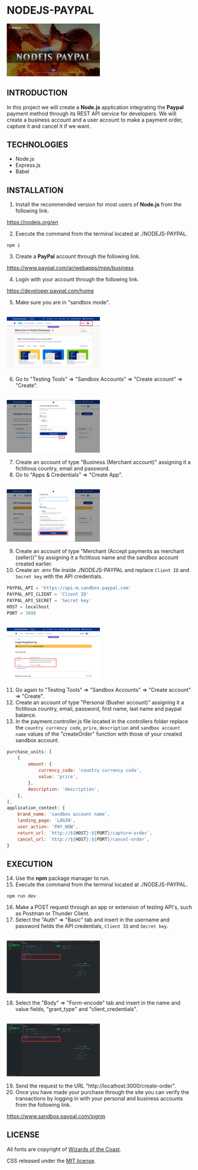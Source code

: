 # NODEJS-PAYPAL

<img width="50%" src="./src/public/images/nodejs_paypal_template.png" />

## INTRODUCTION

In this project we will create a **Node.js** application integrating the **Paypal** payment method through its REST API service for developers.
We will create a business account and a user account to make a payment order, capture it and cancel it if we want.

## TECHNOLOGIES

- Node.js
- Express.js
- Babel

## INSTALLATION

1. Install the recommended version for most users of **Node.js** from the following link.

https://nodejs.org/en

2. Execute the command from the terminal located at ./NODEJS-PAYPAL.

```shell
npm i
```

3. Create a **PayPal** account through the following link.

https://www.paypal.com/ar/webapps/mpp/business

4. Login with your account through the following link.

https://developer.paypal.com/home

5. Make sure you are in "sandbox mode".

<br />

<img width="50%" src="./src/public/images/developer_paypal_home.png" />

<br />

6. Go to "Testing Tools" => "Sandbox Accounts" => "Create account" => "Create".

<br />

<img width="50%" src="./src/public/images/sandbox_account.png" />

<br />

7. Create an account of type "Business (Merchant account)" assigning it a fictitious country, email and password.
8. Go to "Apps & Credentials" => "Create App".

<br />

<img width="50%" src="./src/public/images/app_account.png" />

<br />

9. Create an account of type "Merchant (Accept payments as merchant (seller))" by assigning it a fictitious name and the sandbox account created earlier.
10. Create an .env file inside ./NODEJS-PAYPAL and replace `Client ID` and `Secret key` with the API credentials.

```js
PAYPAL_API = 'https://api-m.sandbox.paypal.com'
PAYPAL_API_CLIENT = 'Client ID'
PAYPAL_API_SECRET = 'Secret key'
HOST = localhost
PORT = 3000
```

<br />

<img width="50%" src="./src/public/images/api_credentials.png" />

<br />

11. Go again to "Testing Tools" => "Sandbox Accounts" => "Create account" => "Create".
12. Create an account of type "Personal (Busher account)" assigning it a fictitious country, email, password, first name, last name and paypal balance.
13. In the payment.controller.js file located in the controllers folder replace the `country currency code`, `price`, `description` and `sandbox account name` values of the "createOrder" function with those of your created sandbox account.

```js
purchase_units: [
	{
		amount: {
			currency_code: 'country currency code',
			value: 'price',
		},
		description: 'description',
	},
],
application_context: {
	brand_name: 'sandbox account name',
	landing_page: 'LOGIN',
	user_action: 'PAY_NOW',
	return_url: `http://${HOST}:${PORT}/capture-order`,
	cancel_url: `http://${HOST}:${PORT}/cancel-order`,
}
```

## EXECUTION

14. Use the **npm** package manager to run.
15. Execute the command from the terminal located at ./NODEJS-PAYPAL.

```shell
npm run dev
```

16. Make a POST request through an app or extension of testing API's, such as Postman or Thunder Client.
17. Select the "Auth" => "Basic" tab and insert in the username and password fields the API credentials, `Client ID` and `Secret key`.

<br />

<img width="50%" src="./src/public/images/post_auth_request.png" />

<br />

18. Select the "Body" => "Form-encode" tab and insert in the name and value fields, "grant_type" and "client_credentials".

<br />

<img width="50%" src="./src/public/images/body_request_post.png" />

<br />

19. Send the request to the URL "http://localhost:3000/create-order".
20. Once you have made your purchase through the site you can verify the transactions by logging in with your personal and business accounts from the following link.

https://www.sandbox.paypal.com/signin

## LICENSE

All fonts are copyright of [Wizards of the Coast](http://magicthegathering.com).

CSS released under the [MIT license](https://github.com/Saeris/typeface-beleren-bold/blob/master/LICENSE.md).
